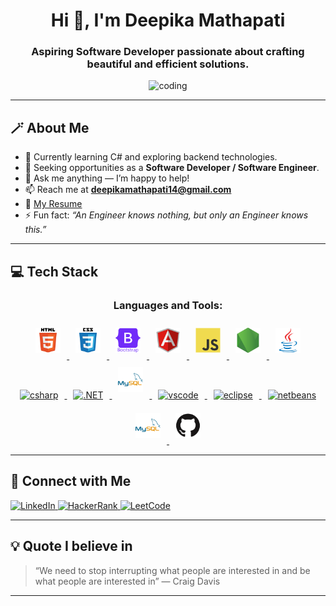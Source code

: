 <h1 align="center">Hi 👋, I'm Deepika Mathapati</h1>
<h3 align="center">Aspiring Software Developer passionate about crafting beautiful and efficient solutions.</h3>

<p align="center">
  <img src=""C:\Users\Deepikamathapati\Downloads\1752647752657.jpg"" alt="coding" width="400" />
</p>

---

## 🪄 About Me

- 🌱 Currently learning C# and exploring backend technologies.
- 🔭 Seeking opportunities as a **Software Developer / Software Engineer**.
- 💬 Ask me anything — I’m happy to help!
- 📫 Reach me at **deepikamathapati14@gmail.com**
- 📄 [My Resume](https://drive.google.com/file/d/1IzmubOf5IM_CLqDSjOYB6gorqjpO2OSI/view?usp=drivesdk)
- ⚡ Fun fact: *“An Engineer knows nothing, but only an Engineer knows this.”*

---

## 💻 Tech Stack

<h3 align="center">Languages and Tools:</h3>

<p align="center">
  <a href="https://www.w3.org/html/" target="_blank">
    <img src="https://raw.githubusercontent.com/devicons/devicon/master/icons/html5/html5-original-wordmark.svg" alt="html" width="40" height="40" style="margin:10px;"/>
  </a>
  <a href="https://www.w3schools.com/css/" target="_blank">
    <img src="https://raw.githubusercontent.com/devicons/devicon/master/icons/css3/css3-original-wordmark.svg" alt="css" width="40" height="40" style="margin:10px;"/>
  </a>
  <a href="https://getbootstrap.com" target="_blank">
    <img src="https://raw.githubusercontent.com/devicons/devicon/master/icons/bootstrap/bootstrap-plain-wordmark.svg" alt="bootstrap" width="40" height="40" style="margin:10px;"/>
  </a>
  <a href="https://angularjs.org/" target="_blank">
    <img src="https://raw.githubusercontent.com/devicons/devicon/master/icons/angularjs/angularjs-original.svg" alt="angular" width="40" height="40" style="margin:10px;"/>
  </a>
  <a href="https://developer.mozilla.org/en-US/docs/Web/JavaScript" target="_blank">
    <img src="https://raw.githubusercontent.com/devicons/devicon/master/icons/javascript/javascript-original.svg" alt="javascript" width="40" height="40" style="margin:10px;"/>
  </a>
  <a href="https://nodejs.org" target="_blank">
    <img src="https://raw.githubusercontent.com/devicons/devicon/master/icons/nodejs/nodejs-original.svg" alt="nodejs" width="40" height="40" style="margin:10px;"/>
  </a>
  <a href="https://www.java.com" target="_blank">
    <img src="https://raw.githubusercontent.com/devicons/devicon/master/icons/java/java-original.svg" alt="java" width="40" height="40" style="margin:10px;"/>
  </a>
  <a href="https://learn.microsoft.com/en-us/dotnet/csharp/" target="_blank">
    <img src="https://cdn.jsdelivr.net/gh/devicons/devicon/icons/csharp/csharp-original.svg" alt="csharp" width="40" height="40" style="margin:10px;"/>
  </a>
  <a href="https://dotnet.microsoft.com/" target="_blank">
    <img src="https://cdn.jsdelivr.net/gh/devicons/devicon/icons/dot-net/dot-net-original.svg" alt=".NET" width="40" height="40" style="margin:10px;"/>
  </a>
  <a href="https://www.mysql.com/" target="_blank">
    <img src="https://raw.githubusercontent.com/devicons/devicon/master/icons/mysql/mysql-original-wordmark.svg" alt="mysql" width="40" height="40" style="margin:10px;"/>
  </a>
  <a href="https://code.visualstudio.com/" target="_blank">
    <img src="https://cdn.jsdelivr.net/gh/devicons/devicon/icons/vscode/vscode-original.svg" alt="vscode" width="40" height="40" style="margin:10px;"/>
  </a>
  <a href="https://www.eclipse.org/" target="_blank">
    <img src="https://cdn.jsdelivr.net/gh/devicons/devicon/icons/eclipse/eclipse-original.svg" alt="eclipse" width="40" height="40" style="margin:10px;"/>
  </a>
  <a href="https://netbeans.apache.org/" target="_blank">
    <img src="https://upload.wikimedia.org/wikipedia/commons/9/98/Apache_NetBeans_Logo.svg" alt="netbeans" width="40" height="40" style="margin:10px;"/>
  </a>
  <a href="https://www.mysql.com/products/workbench/" target="_blank">
    <img src="https://raw.githubusercontent.com/devicons/devicon/master/icons/mysql/mysql-original-wordmark.svg" alt="mysql-workbench" width="40" height="40" style="margin:10px;"/>
  </a>
  <a href="https://github.com/" target="_blank">
    <img src="https://raw.githubusercontent.com/devicons/devicon/master/icons/github/github-original.svg" alt="github" width="40" height="40" style="margin:10px;"/>
  </a>
</p>

---

## 🔗 Connect with Me

<p align="left">
  <a href="https://linkedin.com/in/deepika-mathapati" target="_blank">
    <img src="https://raw.githubusercontent.com/rahuldkjain/github-profile-readme-generator/master/src/images/icons/Social/linked-in-alt.svg" alt="LinkedIn" height="30" width="40" />
  </a>
  <a href="https://www.hackerrank.com/deepikamathapati" target="_blank">
    <img src="https://raw.githubusercontent.com/rahuldkjain/github-profile-readme-generator/master/src/images/icons/Social/hackerrank.svg" alt="HackerRank" height="30" width="40" />
  </a>
  <a href="https://leetcode.com/u/Deepika_Mathapati/" target="_blank">
    <img src="https://raw.githubusercontent.com/rahuldkjain/github-profile-readme-generator/master/src/images/icons/Social/leet-code.svg" alt="LeetCode" height="30" width="40" />
  </a>
</p>

---







## 💡 Quote I believe in

> “We need to stop interrupting what people are interested in and be what people are interested in” — Craig Davis

---
